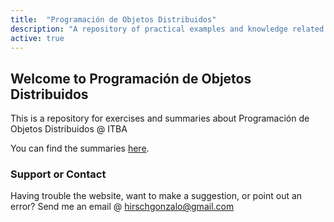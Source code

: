 ```yaml
---
title:  "Programación de Objetos Distribuidos"
description: "A repository of practical examples and knowledge related to Programación de Objetos Distribuidos (ITBA), with the full coursework and a course summary."
active: true
---
```


## Welcome to Programación de Objetos Distribuidos

This is a repository for exercises and summaries about Programación de Objetos Distribuidos @ ITBA

You can find the summaries [here](resumen/resumen.md).

### Support or Contact

Having trouble the website, want to make a suggestion, or point out an error? Send me an email @ <hirschgonzalo@gmail.com>
